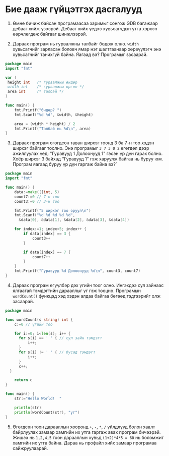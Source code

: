 # Бие дааж гүйцэтгэх дасгалууд

1. Өмнө бичиж байсан програмаасаа заримыг сонгож GDB багажаар дебааг хийж үзээрэй. Дебааг хийх үедээ хувьсагчдын утга хэрхэн өөрчлөгдөж байгааг шинжлээрэй.

2. Дараах програм нь гурвалжны талбайг бодож олно. `width` хувьсагчийг зарласан боловч ямар нэг шалтгаанаар хөрвүүлэгч энэ хувьсагчийг танихгүй байна. Яагаад вэ?  Програмыг засаарай.

  ```go
  package main
  import "fmt"

  var (
   height int   /* гурвалжны өндөр
   width int    /* гурвалжны өргөн */
   area int     /* талбай */
  )

  func main() {
      fmt.Printf("Өндөр? ")
      fmt.Scanf("%d %d", &width, &height)

      area = (width * height) / 2
      fmt.Printf("Талбай нь %d\n", area)
  }
  ```

3. Дараах програм өгөгдсөн таван ширхэг тоонд 3 ба 7-н тоо хэдэн ширхэг байгааг тоолно.  Энэ програмыг `3 7 3 0 2` өгөгдөл дээр ажиллуулах үед: "Гуравууд 1 Долоонууд 1" гэсэн үр дүн гарах болно. Хоёр ширхэг 3 байхад “Гуравууд 1” гэж харуулж байгаа нь буруу юм. Програм яагаад буруу үр дүн гаргаж байна вэ?`

  ```go
  package main
  import "fmt"

  func main() {
      data:=make([]int, 5)
      count7:=0 // 7-н тоо
      count3:=0 // 3-н тоо

      fmt.Printf("5 ширхэг тоо оруул\n")
      fmt.Scanf("%d %d %d %d %d",
        &data[0], &data[1], &data[2], &data[3], &data[4])

      for index:=1; index<5; index++ {
          if data[index] == 3 {
              count3++
          }

          if data[index] == 7 {
              count7++
          }
      }
      fmt.Printf("Гуравууд %d Долоонууд %d\n", count3, count7)
  }
  ```
4. Дараах програм өгүүлбэр дэх үгийн тоог олно. Ингэхдээ сул зайнаас ялгаатай тэмдэгтийн дарааллыг үг гэж тооцно. Програмын `wordCount()` функцэд хэд хэдэн алдаа байгаа бөгөөд тэдгээрийг олж засаарай.

  ```go
  package main

  func wordCount(s string) int {
      c:=0 // үгийн тоо

      for i:=0; i<len(s); i++ {
  	    for s[i] == ' ' { // сул зайн тэмдэгт
  	        i++;
  	    }
  	    for s[i] != ' ' { // бусад тэмдэгт
  	        i++;
  	    }
  	    c++;
  	}

      return c
  }

  func main() {
      str:="Hello World!  "

      println(str)
      println(wordCount(str), "үг")
  }
  ```

5. Өгөгдсөн тоон дарааллын хооронд `+`, `-`, `*`, `/` үйлдлүүд болон хаалт байрлуулах замаар хамгийн их утга гаргаж авах програм бичээрэй.  Жишээ нь `1,2,4,5` тоон дарааллын хувьд `(1+2)*4*5 = 60` нь боломжит хамгийн их утга байна. Дараа нь профайл хийх замаар  програмаа сайжруулаарай.
